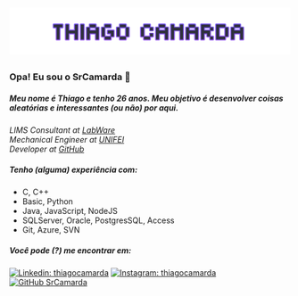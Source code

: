 <h1 align="center">
  <img src="https://raw.githubusercontent.com/srcamarda/srcamarda/master/name.png" alt="Thiago Camarda" />
</h1>

### Opa! Eu sou o SrCamarda 👋 

##### Meu nome é Thiago e tenho 26 anos. Meu objetivo é desenvolver coisas aleatórias e interessantes (ou não) por aqui.

<p>
	<em>
        LIMS Consultant at <a href="https://www.labware.com/">LabWare</a></br>			
	Mechanical Engineer at <a href="https://unifei.edu.br/">UNIFEI</a></br>
	Developer at <a href="https://github.com/srcamarda/">GitHub</a>
	</em>
</p>

##### Tenho (alguma) experiência com:

- C, C++
- Basic, Python
- Java, JavaScript, NodeJS
- SQLServer, Oracle, PostgresSQL, Access
- Git, Azure, SVN

##### Você pode (?) me encontrar em: 

[![Linkedin: thiagocamarda](https://img.shields.io/badge/-thiagocamarda-blue?style=flat-square&logo=Linkedin&logoColor=white&link=https://www.linkedin.com/in/thiagocamarda/)](https://www.linkedin.com/in/thiagocamarda/)
[![Instagram: thiagocamarda](https://img.shields.io/badge/-thiagocamarda-orange?style=flat-square&logo=Instagram&logoColor=white&link=https://www.instagram.com/thiagocamarda/)](https://www.instagram.com/thiagocamarda/)
[![GitHub SrCamarda](https://img.shields.io/github/followers/srcamarda?label=follow&style=social)](https://github.com/srcamarda/)
